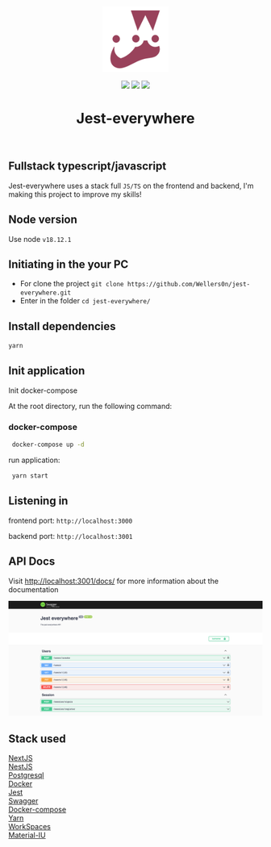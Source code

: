 <p align="center">
    <img src="./jest.png" height="130"/>
</p>
<p align="center">
    <img src="https://img.shields.io/github/package-json/v/wellers0n/jest-everywhere?style=flat-square"/>
    <img src="https://img.shields.io/github/last-commit/wellers0n/jest-everywhere?style=flat-square"/>
    <a href="https://twitter.com/wellers0n_" target="_blank">
        <img src="https://img.shields.io/twitter/url/https/wellers0n_.svg?style=social"/>
    </a>
</p>

<p>
   <h1 align="center">Jest-everywhere</h1>
<p/>
    
<br/>

## Fullstack typescript/javascript

Jest-everywhere uses a stack full `JS/TS` on the frontend and backend, I'm making this project to improve
my skills!

## Node version

Use node `v18.12.1`

## Initiating in the your PC

- For clone the project `git clone https://github.com/Wellers0n/jest-everywhere.git`
- Enter in the folder `cd jest-everywhere/`

## Install dependencies

```sh
yarn
```

## Init application

Init docker-compose

At the root directory, run the following command:

### docker-compose

```sh
 docker-compose up -d
```

run application:

```sh
 yarn start
```

## Listening in

frontend port: `http://localhost:3000`

backend port: `http://localhost:3001`

## API Docs

Visit [http://localhost:3001/docs/](http://localhost:3001/docs/) for more information about the documentation

 <img src="./swagger.png" />

## Stack used

[NextJS](https://nextjs.org/)<br/>
[NestJS](https://nestjs.com/)<br/>
[Postgresql](https://www.postgresql.org/)<br/>
[Docker](https://www.docker.com/)<br/>
[Jest](https://jestjs.io/pt-BR/)<br/>
[Swagger](https://swagger.io/)<br/>
[Docker-compose](https://docs.docker.com/compose/)<br/>
[Yarn](https://yarnpkg.com/en/)<br/>
[WorkSpaces](https://yarnpkg.com/lang/en/docs/workspaces/)<br/>
[Material-IU](https://mui.com/)<br/>
